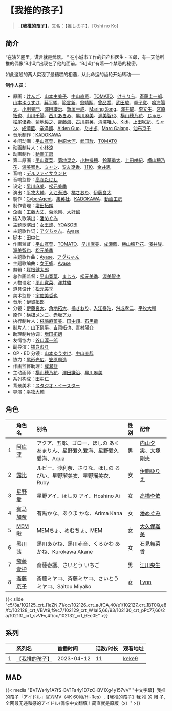# 【我推的孩子】


> <u>**[【我推的孩子】](https://bgm.tv/subject/386809)**</u>，又名：【推しの子】、[Oshi no Ko]

## 简介

“在演艺圈里，谎言就是武器。 ”
在小城市工作的妇产科医生・五郎，有一天他所推的偶像“B小町”出现在了他的面前。“B小町”有着一个禁忌的秘密。

如此这般的两人实现了最糟糕的相遇，从此命运的齿轮开始转动——

**制作人员：**
- 原画：[けんご](https://bgm.tv/person/60366)、[山本由美子](https://bgm.tv/person/35620)、[中山直哉](https://bgm.tv/person/34627)、[TOMATO](https://bgm.tv/person/37072)、[けろりら](https://bgm.tv/person/35371)、[斎藤圭一郎](https://bgm.tv/person/31113)、[山本ゆうすけ](https://bgm.tv/person/36238)、[蔣平翊](https://bgm.tv/person/50665)、[範言新](https://bgm.tv/person/49518)、[翁靖翔](https://bgm.tv/person/51300)、[曾品喬](https://bgm.tv/person/51347)、[武田駿](https://bgm.tv/person/50761)、[卓子意](https://bgm.tv/person/53073)、[鳴海陽太](https://bgm.tv/person/57810)、[小田景門](https://bgm.tv/person/36426)、[澤田謙治](https://bgm.tv/person/29731)、[新垣一成](https://bgm.tv/person/27842)、[Maring Song](https://bgm.tv/person/35879)、[澤井駿](https://bgm.tv/person/38327)、[李文生](https://bgm.tv/person/50870)、[宮原拓也](https://bgm.tv/person/24736)、[山川千陽](https://bgm.tv/person/58322)、[西川あきみ](https://bgm.tv/person/59552)、[早川麻美](https://bgm.tv/person/32931)、[渥美智也](https://bgm.tv/person/42697)、[横山穂乃花](https://bgm.tv/person/37240)、[じゅら](https://bgm.tv/person/43135)、[松尾優希](https://bgm.tv/person/44845)、[菊地奨之](https://bgm.tv/person/56036)、[齋藤海](https://bgm.tv/person/58772)、[古川嗣英](https://bgm.tv/person/58307)、[清澤唯人](https://bgm.tv/person/53035)、[Kidi](https://bgm.tv/person/53080)、[上田咲紀](https://bgm.tv/person/59558)、[ミャン](https://bgm.tv/person/57964)、[成瀬藍](https://bgm.tv/person/56374)、[辛泽麒](https://bgm.tv/person/52076)、[Aiden Guo](https://bgm.tv/person/59564)、[たきぎ](https://bgm.tv/person/59482)、[Marc Galang](https://bgm.tv/person/59566)、[油布京子](https://bgm.tv/person/35696)
- 音乐制作：[KADOKAWA](https://bgm.tv/person/19306)
- 补间动画：[平山寛菜](https://bgm.tv/person/35699)、[榊原大河](https://bgm.tv/person/42749)、[武田駿](https://bgm.tv/person/50761)、[TOMATO](https://bgm.tv/person/37072)
- 动画制片人：[小林涼](https://bgm.tv/person/38757)
- 动画制作：[動画工房](https://bgm.tv/person/6305)
- 第二原画：[平山寛菜](https://bgm.tv/person/35699)、[菊地奨之](https://bgm.tv/person/56036)、[小林操穂](https://bgm.tv/person/57669)、[鈴華勇太](https://bgm.tv/person/48757)、[上田咲紀](https://bgm.tv/person/59558)、[横山穂乃花](https://bgm.tv/person/37240)、[渥美智也](https://bgm.tv/person/42697)、[ミャン](https://bgm.tv/person/57964)、[安友遼香](https://bgm.tv/person/60435)、[1110](https://bgm.tv/person/60672)、[金井思](https://bgm.tv/person/64577)
- 音响：[デルファイサウンド](https://bgm.tv/person/29859)
- 音响监督：[高寺たけし](https://bgm.tv/person/2511)
- 设定：[早川麻美](https://bgm.tv/person/32931)、[松元美季](https://bgm.tv/person/31380)
- 演出：[平牧大輔](https://bgm.tv/person/13069)、[入江泰浩](https://bgm.tv/person/224)、[橘さおり](https://bgm.tv/person/27324)、[伊藤良太](https://bgm.tv/person/12792)
- 製作：[CyberAgent](https://bgm.tv/person/49321)、[集英社](https://bgm.tv/person/1307)、[KADOKAWA](https://bgm.tv/person/19306)、[動画工房](https://bgm.tv/person/6305)
- 制作管理：[増田拓朗](https://bgm.tv/person/36388)
- 企画：[工藤大丈](https://bgm.tv/person/18957)、[菊池剛](https://bgm.tv/person/34847)、[大好誠](https://bgm.tv/person/37908)
- 插入歌演出：[潘めぐみ](https://bgm.tv/person/7050)
- 主题歌演出：[女王蜂](https://bgm.tv/person/33490)、[YOASOBI](https://bgm.tv/person/39627)
- 主题歌作词：[アヴちゃん](https://bgm.tv/person/31591)、[Ayase](https://bgm.tv/person/40647)
- 脚本：[田中仁](https://bgm.tv/person/15540)
- 作画监督：[平山寛菜](https://bgm.tv/person/35699)、[TOMATO](https://bgm.tv/person/37072)、[早川麻美](https://bgm.tv/person/32931)、[成瀬藍](https://bgm.tv/person/56374)、[横山穂乃花](https://bgm.tv/person/37240)、[澤井駿](https://bgm.tv/person/38327)、[渥美智也](https://bgm.tv/person/42697)、[松元美季](https://bgm.tv/person/31380)
- 主题歌作曲：[Ayase](https://bgm.tv/person/40647)、[アヴちゃん](https://bgm.tv/person/31591)
- 主题歌编曲：[女王蜂](https://bgm.tv/person/33490)、[Ayase](https://bgm.tv/person/40647)
- 剪辑：[坪根健太郎](https://bgm.tv/person/11745)
- 总作画监督：[平山寛菜](https://bgm.tv/person/35699)、[まじろ](https://bgm.tv/person/12523)、[松元美季](https://bgm.tv/person/31380)、[渥美智也](https://bgm.tv/person/42697)
- 人物设定：[平山寛菜](https://bgm.tv/person/35699)、[澤井駿](https://bgm.tv/person/38327)
- 道具设计：[松元美季](https://bgm.tv/person/31380)
- 美术监督：[宇佐美哲也](https://bgm.tv/person/37294)
- 音乐：[伊賀拓郎](https://bgm.tv/person/17509)
- 分镜：[伊藤良太](https://bgm.tv/person/12792)、[角地拓大](https://bgm.tv/person/28647)、[橘さおり](https://bgm.tv/person/27324)、[入江泰浩](https://bgm.tv/person/224)、[舛成孝二](https://bgm.tv/person/376)、[平牧大輔](https://bgm.tv/person/13069)
- 原作：[横槍メンゴ](https://bgm.tv/person/8640)、[赤坂アカ](https://bgm.tv/person/11195)
- 执行制片人：[椛嶋麻菜美](https://bgm.tv/person/54847)、[田中翔](https://bgm.tv/person/33715)、[石黒竜](https://bgm.tv/person/42744)
- 制片人：[山下愼平](https://bgm.tv/person/35936)、[吉岡拓也](https://bgm.tv/person/52949)、[青村陽介](https://bgm.tv/person/65745)
- 助理制片协调：[増田拓朗](https://bgm.tv/person/36388)
- 友情協力：[谷口淳一郎](https://bgm.tv/person/3063)
- 副导演：[橘さおり](https://bgm.tv/person/27324)
- OP・ED 分镜：[山本ゆうすけ](https://bgm.tv/person/36238)、[中山直哉](https://bgm.tv/person/34627)
- 协力：[尾形光広](https://bgm.tv/person/43280)、[笠原周造](https://bgm.tv/person/52555)
- 作画监督助理：[成瀬藍](https://bgm.tv/person/56374)
- 主动画师：[横山穂乃花](https://bgm.tv/person/37240)、[澤田謙治](https://bgm.tv/person/29731)、[早川麻美](https://bgm.tv/person/32931)
- 系列构成：[田中仁](https://bgm.tv/person/15540)
- 背景美术：[スタジオ・イースター](https://bgm.tv/person/6502)
- 导演：[平牧大輔](https://bgm.tv/person/13069)

## 角色

|     |   角色名   |   别名  | 性别 |  配音  |
|:--- |:------  |:----      |:---  |:--   |
| 1 | [阿库亚](https://bgm.tv/character/102125) | アクア、五郎、ゴロー、ほしの あくあまりん、星野爱久爱海、星野愛久愛海、Aqua | 男 | [内山夕実](https://bgm.tv/person/6560)、[大塚剛央](https://bgm.tv/person/32681) |
| 2 | [露比](https://bgm.tv/character/102126) | ルビー、沙利奈、さりな、ほしの るびい、星野瑠美衣、星野瑠美衣、Ruby | 女 | [伊駒ゆりえ](https://bgm.tv/person/49689) |
| 3 | [星野爱](https://bgm.tv/character/102127) | 星野アイ、ほしの アイ、Hoshino Ai | 女 | [高橋李依](https://bgm.tv/person/17491) |
| 4 | [有马加奈](https://bgm.tv/character/102128) | 有馬かな、ありま かな、Arima Kana | 女 | [潘めぐみ](https://bgm.tv/person/7050) |
| 5 | [MEM啾](https://bgm.tv/character/102129) | MEMちょ、めむちょ、MEM | 女 | [大久保瑠美](https://bgm.tv/person/6090) |
| 6 | [黑川茜](https://bgm.tv/character/102130) | 黒川あかね、黑川赤音、くろかわ あかね、Kurokawa Akane | 女 | [石見舞菜香](https://bgm.tv/person/27559) |
| 7 | [斋藤壹护](https://bgm.tv/character/102131) | 斎藤壱護、さいとう いちご | 男 | [江川央生](https://bgm.tv/person/4104) |
| 8 | [斋藤京子](https://bgm.tv/character/102132) | 斎藤ミヤコ、斉藤ミヤコ、さいとう ミヤコ、Saitou Miyako | 女 | [Lynn](https://bgm.tv/person/15497) |

{{< slide "c5/3a/102125_crt_I1eZN,71/cc/102126_crt_aJfCA,40/e1/102127_crt_1BT0Q,e8/fc/102128_crt_VBVt9,f9/c7/102129_crt_W1aI5,66/93/102130_crt_pPc77,66/2a/102131_crt_svVFv,4f/cc/102132_crt_6Ec0E" >}}

## 系列

|     |   系列名   |   首播时间  | 话数/时长  | 观看地址 |
|:---  |:------    |:----      |:---       |:---  |
| 1 |[【我推的孩子】](https://bgm.tv/subject/386809)| 2023-04-12 | 11 | [keke9](https://www.keke9.app/play/47919-4-423607.html)  |


## MAD

{{< media "BV1Ws4y1A7fS-BV1Fa4y1D7zC-BV1Xg4y157vV"
"中文字幕】我推的孩子「アイドル」官方MV（4K 60帧/Hi-Res）,【我推的孩子】我 推 的 帽 子,全网最无违和感的アイドル/偶像中文翻填！简直就是原版（x）" >}}


